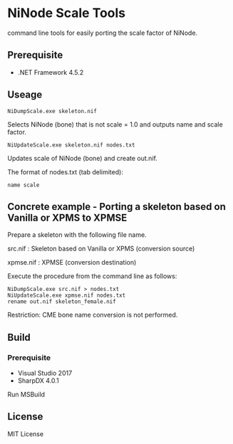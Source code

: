# NiNode Scale Tools
command line tools for easily porting the scale factor of NiNode.

## Prerequisite
- .NET Framework 4.5.2

## Useage

```
NiDumpScale.exe skeleton.nif
```
Selects NiNode (bone) that is not scale = 1.0 and outputs name and scale factor.

```
NiUpdateScale.exe skeleton.nif nodes.txt
```
Updates scale of NiNode (bone) and create out.nif.

The format of nodes.txt (tab delimited):
```
name scale
```

## Concrete example - Porting a skeleton based on Vanilla or XPMS to XPMSE

Prepare a skeleton with the following file name.

src.nif
: Skeleton based on Vanilla or XPMS (conversion source)

xpmse.nif
: XPMSE (conversion destination)

Execute the procedure from the command line as follows:
```
NiDumpScale.exe src.nif > nodes.txt
NiUpdateScale.exe xpmse.nif nodes.txt
rename out.nif skeleton_female.nif
```
Restriction: CME bone name conversion is not performed.

## Build

### Prerequisite
- Visual Studio 2017
- SharpDX 4.0.1

Run MSBuild

## License

MIT License
